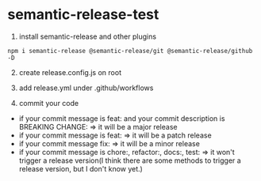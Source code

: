 # semantic-release-test
1. install semantic-release and other plugins
```
npm i semantic-release @semantic-release/git @semantic-release/github -D
```

2. create release.config.js on root

3. add release.yml under .github/workflows


4. commit your code

* if your commit message is feat: and your commit description is BREAKING CHANGE: 
=> it will be a major release
* if your commit message is feat: => it will be a patch release
* if your commit message  fix: => it will be a minor release
* if your commit message is chore:, refactor:, docs:, test: => it won't trigger a release version(I think there are some methods to trigger a release version, but I don't know yet.)